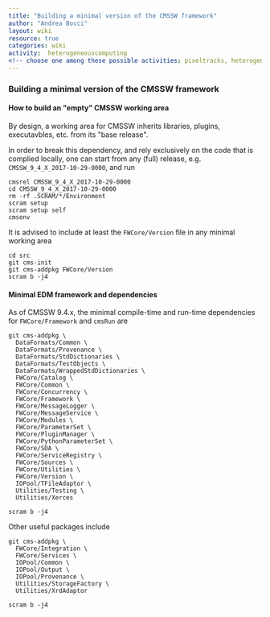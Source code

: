 ```yaml
---
title: "Building a minimal version of the CMSSW framework"
author: "Andrea Bocci"
layout: wiki
resource: true
categories: wiki
activity:  heterogeneouscomputing
<!-- choose one among these possible activities: pixeltracks, heterogeneouscomputing, ml -->
---
```

### Building a minimal version of the CMSSW framework

#### How to build an "empty" CMSSW working area

By design, a working area for CMSSW inherits libraries, plugins, executavbles, etc. from its "base release".

In order to break this dependency, and rely exclusively on the code that is complied locally, one can start from any (full) release, e.g. `CMSSW_9_4_X_2017-10-29-0000`, and run

~~~
cmsrel CMSSW_9_4_X_2017-10-29-0000
cd CMSSW_9_4_X_2017-10-29-0000
rm -rf .SCRAM/*/Environment
scram setup
scram setup self
cmsenv
~~~
It is advised to include at least the `FWCore/Version` file in any minimal working area
~~~
cd src
git cms-init
git cms-addpkg FWCore/Version
scram b -j4
~~~

#### Minimal EDM framework and dependencies

As of CMSSW 9.4.x, the minimal compile-time and run-time dependencies for `FWCore/Framework` and `cmsRun` are

~~~
git cms-addpkg \
  DataFormats/Common \
  DataFormats/Provenance \
  DataFormats/StdDictionaries \
  DataFormats/TestObjects \
  DataFormats/WrappedStdDictionaries \
  FWCore/Catalog \
  FWCore/Common \
  FWCore/Concurrency \
  FWCore/Framework \
  FWCore/MessageLogger \
  FWCore/MessageService \
  FWCore/Modules \
  FWCore/ParameterSet \
  FWCore/PluginManager \
  FWCore/PythonParameterSet \
  FWCore/SOA \
  FWCore/ServiceRegistry \
  FWCore/Sources \
  FWCore/Utilities \
  FWCore/Version \
  IOPool/TFileAdaptor \
  Utilities/Testing \
  Utilities/Xerces

scram b -j4
~~~

Other useful packages include

~~~
git cms-addpkg \
  FWCore/Integration \
  FWCore/Services \
  IOPool/Common \
  IOPool/Output \
  IOPool/Provenance \
  Utilities/StorageFactory \
  Utilities/XrdAdaptor

scram b -j4
~~~
